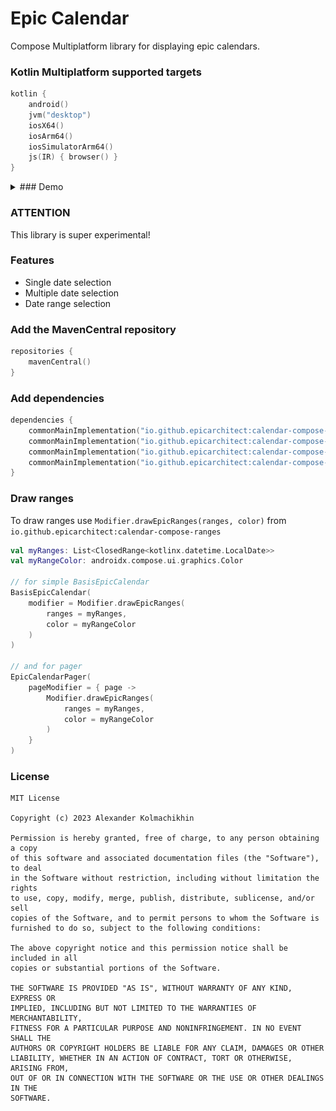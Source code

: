 # Epic Calendar

Compose Multiplatform library for displaying epic calendars.

### Kotlin Multiplatform supported targets

```Kotlin
kotlin {
    android()
    jvm("desktop")
    iosX64()
    iosArm64()
    iosSimulatorArm64()
    js(IR) { browser() }
}
```

<details>
  <summary>### Demo</summary>

![epic-calendar](.github/demo.gif)
</details>

### ATTENTION

This library is super experimental!

### Features

- Single date selection
- Multiple date selection
- Date range selection

### Add the MavenCentral repository

```Kotlin
repositories {
    mavenCentral()
}
```

### Add dependencies

```Kotlin
dependencies {
    commonMainImplementation("io.github.epicarchitect:calendar-compose-basis:1.0.3")
    commonMainImplementation("io.github.epicarchitect:calendar-compose-ranges:1.0.3") // includes basis
    commonMainImplementation("io.github.epicarchitect:calendar-compose-pager:1.0.3") // includes basis
    commonMainImplementation("io.github.epicarchitect:calendar-compose-datepicker:1.0.3") // includes pager + ranges
}
```

### Draw ranges

To draw ranges use `Modifier.drawEpicRanges(ranges, color)`
from `io.github.epicarchitect:calendar-compose-ranges`

```Kotlin
val myRanges: List<ClosedRange<kotlinx.datetime.LocalDate>>
val myRangeColor: androidx.compose.ui.graphics.Color

// for simple BasisEpicCalendar
BasisEpicCalendar(
    modifier = Modifier.drawEpicRanges(
        ranges = myRanges,
        color = myRangeColor
    )
)

// and for pager
EpicCalendarPager(
    pageModifier = { page ->
        Modifier.drawEpicRanges(
            ranges = myRanges,
            color = myRangeColor
        )
    }
)
```

### License

```
MIT License

Copyright (c) 2023 Alexander Kolmachikhin

Permission is hereby granted, free of charge, to any person obtaining a copy
of this software and associated documentation files (the "Software"), to deal
in the Software without restriction, including without limitation the rights
to use, copy, modify, merge, publish, distribute, sublicense, and/or sell
copies of the Software, and to permit persons to whom the Software is
furnished to do so, subject to the following conditions:

The above copyright notice and this permission notice shall be included in all
copies or substantial portions of the Software.

THE SOFTWARE IS PROVIDED "AS IS", WITHOUT WARRANTY OF ANY KIND, EXPRESS OR
IMPLIED, INCLUDING BUT NOT LIMITED TO THE WARRANTIES OF MERCHANTABILITY,
FITNESS FOR A PARTICULAR PURPOSE AND NONINFRINGEMENT. IN NO EVENT SHALL THE
AUTHORS OR COPYRIGHT HOLDERS BE LIABLE FOR ANY CLAIM, DAMAGES OR OTHER
LIABILITY, WHETHER IN AN ACTION OF CONTRACT, TORT OR OTHERWISE, ARISING FROM,
OUT OF OR IN CONNECTION WITH THE SOFTWARE OR THE USE OR OTHER DEALINGS IN THE
SOFTWARE.
```
